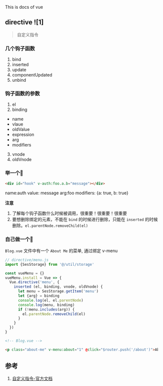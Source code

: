 This is docs of vue

## directive ![1]

> 自定义指令

### 几个钩子函数

1. bind
2. inserted
3. update
4. componentUpdated
5. unbind

### 钩子函数的参数

1. el
2. binding
  * name
  * vlaue
  * oldValue
  * expression
  * arg
  * modifiers
3. vnode
4. oldVnode

### 举一个🌰

```html
<div id="hook" v-auth:foo.a.b="message"></div>
```

name:auth
value: message
arg:foo
modifiers: {a: true, b: true}

**注意**

1. 了解每个钩子函数什么时候被调用，很重要！很重要！很重要
2. 要想删除绑定的元素，不能在 `bind` 的时候进行删除，只能在 `inserted` 的时候删除。`el.parentNode.removeChild(el)`

### 自己做一个🍅

`Blog.vue` 文件中有一个 `About Me` 的菜单, 通过绑定 v-menu

```js 
// directive/menu.js
import {SesStorage} from '@/util/storage'

const vueMenu = {}
vueMenu.install = Vue => {
  Vue.directive('menu', {
    inserted (el, binding, vnode, oldVnode) {
      let menu = SesStorage.getItem('menu')
      let {arg} = binding
      console.log(el, el.parentNode)
      console.log(menu, binding)
      if (!menu.includes(arg)) {
        el.parentNode.removeChild(el)
      }
    }
  })
}
```

```html
<!-- Blog.vue -->

<p class="about-me" v-menu:about="1" @click="$router.push('/about')">About Me</p>
```

## 参考

1. [自定义指令-官方文档](https://cn.vuejs.org/v2/guide/custom-directive.html)